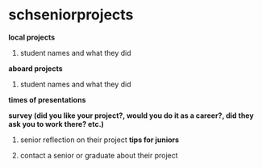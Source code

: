 # schseniorprojects
**local projects**

  1. student names and what they did

**aboard projects** 

  1. student names and what they did 

**times of presentations** 

**survey (did you like your project?, would you do it as a career?, did they ask you to work there? etc.)**

  1. senior reflection on their project
**tips for juniors** 

  1. contact a senior or graduate about their project
